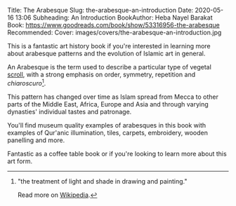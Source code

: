 Title: The Arabesque
Slug: the-arabesque-an-introduction
Date: 2020-05-16 13:06
Subheading: An Introduction
BookAuthor: Heba Nayel Barakat
Book: https://www.goodreads.com/book/show/53316956-the-arabesque
Recommended:
Cover: images/covers/the-arabesque-an-introduction.jpg

This is a fantastic art history book if you're interested in learning more about arabesque patterns and the evolution of Islamic art in general.

An Arabesque is the term used to describe a particular type of vegetal [scroll](https://en.wikipedia.org/wiki/Scroll_(art)), with a strong emphasis on order, symmetry, repetition and *chiaroscuro*[^chiaroscuro].

This pattern has changed over time as Islam spread from Mecca to other parts of the Middle East, Africa, Europe and Asia and through varying dynasties' individual tastes and patronage.

You'll find museum quality examples of arabesques in this book with examples of Qur'anic illumination, tiles, carpets, embroidery, wooden panelling and more.

Fantastic as a coffee table book or if you're looking to learn more about this art form.

[^chiaroscuro]: 
    "the treatment of light and shade in drawing and painting."
    
    Read more on [Wikipedia](https://en.wikipedia.org/wiki/Chiaroscuro).